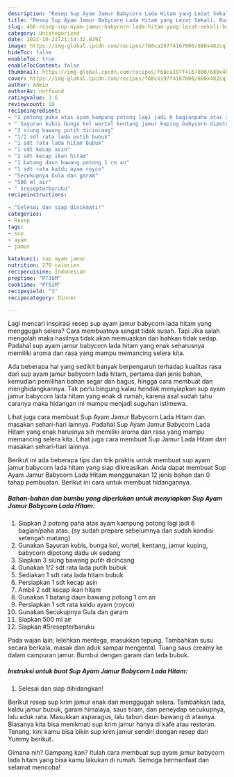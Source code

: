 ```yaml
---
description: "Resep Sup Ayam Jamur Babycorn Lada Hitam yang Lezat Sekali, Buat Buka Puasa Bikin Ngiler"
title: "Resep Sup Ayam Jamur Babycorn Lada Hitam yang Lezat Sekali, Buat Buka Puasa Bikin Ngiler"
slug: 466-resep-sup-ayam-jamur-babycorn-lada-hitam-yang-lezat-sekali-buat-buka-puasa-bikin-ngiler
category: Uncategorized
date: 2022-10-21T21:14:32.829Z
image: https://img-global.cpcdn.com/recipes/f68ca197f4167800/680x482cq70/sup-ayam-jamur-babycorn-lada-hitam-foto-resep-utama.jpg
hideToc: false
enableToc: true
enableTocContent: false
thumbnail: https://img-global.cpcdn.com/recipes/f68ca197f4167800/680x482cq70/sup-ayam-jamur-babycorn-lada-hitam-foto-resep-utama.jpg
cover: https://img-global.cpcdn.com/recipes/f68ca197f4167800/680x482cq70/sup-ayam-jamur-babycorn-lada-hitam-foto-resep-utama.jpg
author: Admin
authorAv: notfound
ratingvalue: 3.6
reviewcount: 18
recipeingredient:
- "2 potong paha atas ayam kampung potong lagi jadi 6 bagianpaha atas sy sudah prepare sebelumnya dan sudah kondisi setengah matang"
- " Sayuran kubis bunga kol wortel kentang jamur kuping babycorn dipotong dadu uk sedang"
- "3 siung bawang putih dicincang"
- "1/2 sdt rata lada putih bubuk"
- "1 sdt rata lada hitam bubuk"
- "1 sdt kecap asin"
- "2 sdt kecap ikan hitam"
- "1 batang daun bawang potong 1 cm an"
- "1 sdt rata kaldu ayam royco"
- "Secukupnya Gula dan garam"
- "500 ml air"
- " 5resepterbaruku"
recipeinstructions:

- "Selesai dan siap dinikmati!"
categories:
- Resep
tags:
- sup
- ayam
- jamur

katakunci: sup ayam jamur 
nutrition: 270 calories
recipecuisine: Indonesian
preptime: "PT38M"
cooktime: "PT52M"
recipeyield: "3"
recipecategory: Dinner

---
```



Lagi mencari inspirasi resep sup ayam jamur babycorn lada hitam yang menggugah selera? Cara membuatnya sangat tidak susah. Tapi Jika salah mengolah maka hasilnya tidak akan memuaskan dan bahkan tidak sedap. Padahal sup ayam jamur babycorn lada hitam yang enak seharusnya memiliki aroma dan rasa yang mampu memancing selera kita.


Ada beberapa hal yang sedikit banyak berpengaruh terhadap kualitas rasa dari sup ayam jamur babycorn lada hitam, pertama dari jenis bahan, kemudian pemilihan bahan segar dan bagus, hingga cara membuat dan menghidangkannya. Tak perlu bingung kalau hendak menyiapkan sup ayam jamur babycorn lada hitam yang enak di rumah, karena asal sudah tahu caranya maka hidangan ini mampu menjadi suguhan istimewa.

Lihat juga cara membuat Sup Ayam Jamur Babycorn Lada Hitam dan masakan sehari-hari lainnya. Padahal Sup Ayam Jamur Babycorn Lada Hitam yang enak harusnya sih memiliki aroma dan rasa yang mampu memancing selera kita. Lihat juga cara membuat Sup Jamur Lada Hitam dan masakan sehari-hari lainnya.


Berikut ini ada beberapa tips dan trik praktis untuk membuat sup ayam jamur babycorn lada hitam yang siap dikreasikan. Anda dapat membuat Sup Ayam Jamur Babycorn Lada Hitam menggunakan 12 jenis bahan dan 0 tahap pembuatan. Berikut ini cara untuk membuat hidangannya.

<!--inarticleads1-->

##### Bahan-bahan dan bumbu yang diperlukan untuk menyiapkan Sup Ayam Jamur Babycorn Lada Hitam:

1. Siapkan 2 potong paha atas ayam kampung potong lagi jadi 6 bagian/paha atas. (sy sudah prepare sebelumnya dan sudah kondisi setengah matang)
1. Gunakan  Sayuran kubis, bunga kol, wortel, kentang, jamur kuping, babycorn dipotong dadu uk sedang
1. Siapkan 3 siung bawang putih dicincang
1. Gunakan 1/2 sdt rata lada putih bubuk
1. Sediakan 1 sdt rata lada hitam bubuk
1. Persiapkan 1 sdt kecap asin
1. Ambil 2 sdt kecap ikan hitam
1. Gunakan 1 batang daun bawang potong 1 cm an
1. Persiapkan 1 sdt rata kaldu ayam (royco)
1. Gunakan Secukupnya Gula dan garam
1. Siapkan 500 ml air
1. Siapkan  #5resepterbaruku


Pada wajan lain; lelehkan mentega, masukkan tepung. Tambahkan susu secara berkala, masak dan aduk sampai mengental. Tuang saus creamy ke dalam campuran jamur. Bumbui dengan garam dan lada bubuk. 

<!--inarticleads2-->

##### Instruksi untuk buat Sup Ayam Jamur Babycorn Lada Hitam:


1. Selesai dan siap dihidangkan!

Berikut resep sup krim jamur enak dan menggugah selera. Tambahkan lada, kaldu jamur bubuk, garam himalaya, saus tiram, dan peneydap secukupnya, lalu aduk rata. Masukkan asparagus, lalu taburi daun bawang di atasnya. Biasanya kita bisa menikmati sup krim jamur hanya di kafe atau restoran. Tenang, kini kamu bisa bikin sup krim jamur sendiri dengan resep dari Yummy berikut.. 

Gimana nih? Gampang kan? Itulah cara membuat sup ayam jamur babycorn lada hitam yang bisa kamu lakukan di rumah. Semoga bermanfaat dan selamat mencoba!
